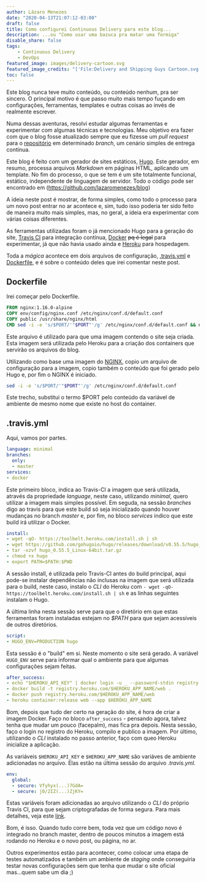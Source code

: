 ```yaml
---
author: Lázaro Menezes
date: "2020-04-13T21:07:12-03:00"
draft: false
title: Como configurei Continuous Delivery para este blog...
description: ...ou "Como usar uma bazuca pra matar uma formiga"
disable_share: false
tags: 
    - Continuous Delivery
    - DevOps
featured_image: images/delivery-cartoon.svg
featured_image_credits: "['File:Delivery and Shipping Guys Cartoon.svg'](https://commons.wikimedia.org/w/index.php?curid=69760875) by [Free Clip Art](https://vectortoons.com/free-stuff/) is licensed under [CC BY-SA 4.0](https://creativecommons.org/licenses/by-sa/4.0?ref=ccsearch&atype=html')"
toc: false
---
```


Este blog nunca teve muito conteúdo, ou conteúdo nenhum, pra ser sincero. O principal motivo é que passo muito mais tempo fuçando em configurações, ferramentas, templates e outras coisas ao invés de realmente escrever.

Numa dessas aventuras, resolvi estudar algumas ferramentas e experimentar com algumas técnicas e tecnologias. Meu objetivo era fazer com que o blog fosse atualizado sempre que eu fizesse um _pull request_ para o [repositório](https://github.com/lazaromenezes/blog) em determinado _branch_, um cenário simples de entrega contínua.

Este blog é feito com um gerador de sites estáticos, [Hugo](https://gohugo.io/). Este gerador, em resumo, processa arquivos _Markdown_ em páginas HTML, aplicando um template. No fim do processo, o que se tem é um site totalmente funcional, estático, independente de linguagem de servidor. Todo o código pode ser encontrado em (https://github.com/lazaromenezes/blog)

A ideia neste post é mostrar, de forma simples, como todo o processo para um novo post entrar no ar acontece e, sim, tudo isso poderia ter sido feito de maneira muito mais simples, mas, no geral, a ideia era experimentar com várias coisas diferentes.

As ferramentas utilizadas foram o já mencionado Hugo para a geração do site, [Travis CI](https://travis-ci.org/) para integração contínua, [Docker](https://www.docker.com/) ~~pq é legal~~ para experimentar, já que não havia usado ainda e [Heroku](heroku.com) para hospedagem.

Toda a _mágica_ acontece em dois arquivos de configuração, [.travis.yml](https://github.com/lazaromenezes/blog/blob/master/.travis.yml) e [Dockerfile](https://github.com/lazaromenezes/blog/blob/master/Dockerfile), e é sobre o conteúdo deles que irei comentar neste post.

## Dockerfile

Irei começar pelo Dockerfile.

```Dockerfile
FROM nginx:1.16.0-alpine
COPY env/config/nginx.conf /etc/nginx/conf.d/default.conf
COPY public /usr/share/nginx/html
CMD sed -i -e 's/$PORT/'"$PORT"'/g' /etc/nginx/conf.d/default.conf && nginx -g 'daemon off;'
```

Este arquivo é utilizado para que uma imagem contendo o site seja criada. Esta imagem será utilizada pelo Heroku para a criação dos containers que servirão os arquivos do blog. 

Utilizando como base uma imagem do [NGINX](https://www.nginx.com/), copio um arquivo de configuração para a imagem, copio também o conteúdo que foi gerado pelo Hugo e, por fim o NGINX é iniciado.

```sh
sed -i -e 's/$PORT/'"$PORT"'/g' /etc/nginx/conf.d/default.conf
```

Este trecho, substitui o termo $PORT pelo conteúdo da variável de ambiente de mesmo nome que existe no host do container.

## .travis.yml

Aqui, vamos por partes.

```yaml
language: minimal
branches:
  only:
  - master
services:
- docker
```

Este primeiro bloco, indica ao Travis-CI a imagem que será utilizada, através da propriedade _language_, neste caso, utilizando _minimal_, quero utilizar a imagem mais simples possível. Em seguda, na sessão _branches_ digo ao travis para que este build só seja inicializado quando houver mudanças no branch _master_ e, por fim, no bloco _services_ indico que este build irá utilizar o Docker.

```yaml
install:
- wget -qO- https://toolbelt.heroku.com/install.sh | sh
- wget https://github.com/gohugoio/hugo/releases/download/v0.55.5/hugo_0.55.5_Linux-64bit.tar.gz
- tar -xzvf hugo_0.55.5_Linux-64bit.tar.gz
- chmod +x hugo
- export PATH=$PATH:$PWD
```

A sessão install, é utilizada pelo Travis-CI antes do build principal, aqui pode-se instalar dependências não inclusas na imagem que será utilizada para o build, neste caso, instalo o _CLI_ do Heroku com `- wget -qO- https://toolbelt.heroku.com/install.sh | sh` e as linhas seguintes instalam o Hugo. 

A última linha nesta sessão serve para que o diretório em que estas ferramentas foram instaladas estejam no _$PATH_ para que sejam acessíveis de outros diretórios.

```yaml
script:
- HUGO_ENV=PRODUCTION hugo
```

Esta sessão é o "build" em si. Neste momento o site será gerado. A variável ```HUGO_ENV``` serve para informar qual o ambiente para que algumas configurações sejam feitas.

```yaml
after_success:
- echo "$HEROKU_API_KEY" | docker login -u _ --password-stdin registry.heroku.com
- docker build -t registry.heroku.com/$HEROKU_APP_NAME/web .
- docker push registry.heroku.com/$HEROKU_APP_NAME/web
- heroku container:release web --app $HEROKU_APP_NAME
```

Bom, depois que tudo der certo na geração do site, é hora de criar a imagem Docker. Faço no bloco `after_success` - pensando agora, talvez tenha que mudar um pouco (facepalm), mas fica pra depois. Nesta sessão, faço o login no registro do Heroku, compilo e publico a imagem. Por último, utilizando o _CLI_ instalado no passo anterior, faço com queo Heroku inicialize a aplicação.

As variáveis `$HEROKU_API_KEY` e `$HEROKU_APP_NAME` são variáves de ambiente adicionadas no arquivo. Elas estão na última sessão do arquivo _.travis.yml_.

```yaml
env:
  global:
  - secure: Vfyhyx(...)7GdA=
  - secure: j0/2IZ(...)ZjKY=
  ```

Estas variáveis foram adicionadas ao arquivo utilizando o _CLI_ do próprio Travis CI, para que sejam criptografadas de forma segura. Para mais detalhes, veja este [link](https://docs.travis-ci.com/user/environment-variables/#defining-encrypted-variables-in-travisyml).

Bom, é isso. Quando tudo corre bem, toda vez que um código novo é integrado no branch master, dentro de poucos minutos a imagem está rodando no Heroku e o novo post, ou página, no ar.

Outros experimentos estão para acontecer, como colocar uma etapa de testes automatizados e também um ambiente de _staging_ onde conseguiria testar novas configurações sem que tenha que mudar o site oficial mas...quem sabe um dia ;)

